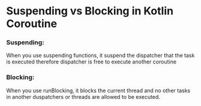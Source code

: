 # Suspending vs Blocking in Kotlin Coroutine

### Suspending:

When you use suspending functions, it suspend the dispatcher that the task is executed therefore dispatcher is free to execute another coroutine

### Blocking:

When you use runBlocking, it blocks the current thread and no other tasks  in another duspatchers or threads are allowed to be executed.
